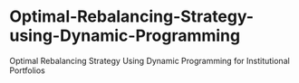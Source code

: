Optimal-Rebalancing-Strategy-using-Dynamic-Programming
======================================================

Optimal Rebalancing Strategy Using Dynamic Programming for Institutional Portfolios
